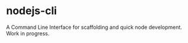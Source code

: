 # nodejs-cli
A Command Line Interface for scaffolding and quick node development. Work in progress.
